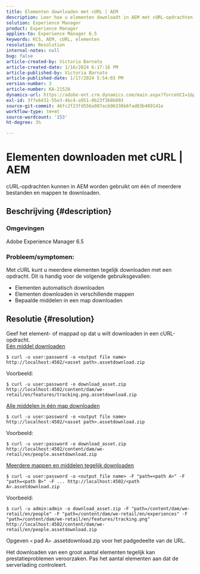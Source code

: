 ```yaml
---
title: Elementen downloaden met cURL | AEM
description: Leer hoe u elementen downloadt in AEM met cURL-opdrachten.
solution: Experience Manager
product: Experience Manager
applies-to: Experience Manager 6.5
keywords: KCS, AEM, cURL, elementen
resolution: Resolution
internal-notes: null
bug: false
article-created-by: Victoria Barnato
article-created-date: 1/16/2024 6:17:16 PM
article-published-by: Victoria Barnato
article-published-date: 1/17/2024 5:54:03 PM
version-number: 3
article-number: KA-21528
dynamics-url: https://adobe-ent.crm.dynamics.com/main.aspx?forceUCI=1&pagetype=entityrecord&etn=knowledgearticle&id=e812ca79-9bb4-ee11-a569-6045bd006b25
exl-id: 3ffe6431-55e3-4bc4-a951-0b23f368b093
source-git-commit: 46fc2f23fd556a987acb96338b6fad03b489141e
workflow-type: tm+mt
source-wordcount: '153'
ht-degree: 3%

---
```


# Elementen downloaden met cURL | AEM


cURL-opdrachten kunnen in AEM worden gebruikt om één of meerdere bestanden en mappen te downloaden.

## Beschrijving {#description}


### <b>Omgevingen</b>

Adobe Experience Manager 6.5



### <b>Probleem/symptomen:</b>

Met cURL kunt u meerdere elementen tegelijk downloaden met een opdracht. Dit is handig voor de volgende gebruiksgevallen:

- Elementen automatisch downloaden
- Elementen downloaden in verschillende mappen
- Bepaalde middelen in een map downloaden



## Resolutie {#resolution}

Geef het element- of mappad op dat u wilt downloaden in een cURL-opdracht.<br>
<u>Eén middel downloaden</u>


```
$ curl -u user:password -o <output file name> http://localhost:4502/<asset path>.assetdownload.zip
```


Voorbeeld:


```
$ curl -u user:password -o download_asset.zip http://localhost:4502/content/dam/we-retail/en/features/tracking.png.assetdownload.zip
```


<u>Alle middelen in één map downloaden</u>


```
$ curl -u user:password -o <output file name> http://localhost:4502/<asset path>.assetdownload.zip
```


Voorbeeld:


```
$ curl -u user:password -o download_asset.zip http://localhost:4502/content/dam/we-retail/en/people.assetdownload.zip
```


<u>Meerdere mappen en middelen tegelijk downloaden</u>


```
$ curl -u user:password -o <output file name> -F "path=<path A>" -F "path=<path B>" -F ... http://localhost:4502/<path A>.assetdownload.zip
```


Voorbeeld:


```
$ curl -u admin:admin -o download_asset.zip -F "path=/content/dam/we-retail/en/people" -F "path=/content/dam/we-retail/en/experiences" -F "path=/content/dam/we-retail/en/features/tracking.png" http://localhost:4502/content/dam/we-retail/en/people.assetdownload.zip
```


Opgeven `<` pad A`>` .assetdownload.zip voor het padgedeelte van de URL.

Het downloaden van een groot aantal elementen tegelijk kan prestatieproblemen veroorzaken. Pas het aantal elementen aan dat de serverlading controleert.
